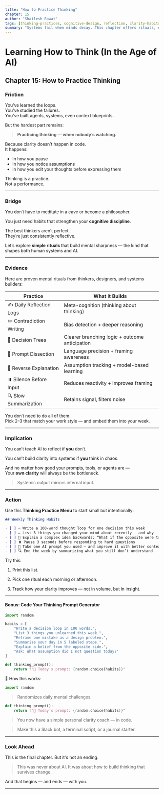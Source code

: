 ```yaml
---
title: "How to Practice Thinking"
chapter: 15
author: "Shailesh Rawat"
tags: [thinking-practices, cognitive-design, reflection, clarity-habits]
summary: "Systems fail when minds decay. This chapter offers rituals, exercises, and design patterns to strengthen clarity — not just for AI workflows, but for your own reasoning."
---
```


# Learning How to Think (In the Age of AI)

## Chapter 15: How to Practice Thinking

### Friction

You’ve learned the loops.  
You’ve studied the failures.  
You’ve built agents, systems, even context blueprints.

But the hardest part remains:

> **Practicing thinking — when nobody’s watching.**

Because clarity doesn’t happen in code.  
It happens:
- In how you pause  
- In how you notice assumptions  
- In how you edit your thoughts before expressing them

Thinking is a practice.  
Not a performance.

---

### Bridge

You don’t have to meditate in a cave or become a philosopher.

You just need habits that strengthen your **cognitive discipline**.

The best thinkers aren’t perfect.  
They’re just consistently reflective.

Let’s explore **simple rituals** that build mental sharpness — the kind that shapes both human systems and AI.

---

### Evidence

Here are proven mental rituals from thinkers, designers, and systems builders:

| Practice | What It Builds |
|----------|----------------|
| ✍️ Daily Reflection Logs | Meta-cognition (thinking about thinking) |
| ✏️ Contradiction Writing | Bias detection + deeper reasoning |
| 🧱 Decision Trees | Clearer branching logic + outcome anticipation |
| 🧠 Prompt Dissection | Language precision + framing awareness |
| 🔄 Reverse Explanation | Assumption tracking + model-based learning |
| ⏸️ Silence Before Input | Reduces reactivity + improves framing |
| 🔍 Slow Summarization | Retains signal, filters noise |

You don’t need to do all of them.  
Pick 2–3 that match your work style — and embed them into your week.

---

### Implication

You can’t teach AI to reflect if **you** don’t.

You can’t build clarity into systems if **you** think in chaos.

And no matter how good your prompts, tools, or agents are —  
Your **own clarity** will always be the bottleneck.

> Systemic output mirrors internal input.

---

### Action

Use this **Thinking Practice Menu** to start small but intentionally:

```markdown
## Weekly Thinking Habits

- [ ] ✍️ Write a 100-word thought loop for one decision this week
- [ ] ✏️ List 3 things you changed your mind about recently — and why
- [ ] 🔄 Explain a complex idea backwards: “What if the opposite were true?”
- [ ] ⏸️ Pause 3 seconds before responding to hard questions
- [ ] 🧠 Take one AI prompt you used — and improve it with better context
- [ ] 🔍 End the week by summarizing what you still don’t understand
```

Try this:

1. Print this list.


2. Pick one ritual each morning or afternoon.


3. Track how your clarity improves — not in volume, but in insight.


---

#### Bonus: Code Your Thinking Prompt Generator

```python
import random

habits = [
    "Write a decision loop in 100 words.",
    "List 3 things you unlearned this week.",
    "Reframe one mistake as a design problem.",
    "Summarize your day in 5 labeled steps.",
    "Explain a belief from the opposite side.",
    "Ask: What assumption did I not question today?"
]

def thinking_prompt():
    return f"🧠 Today's prompt: {random.choice(habits)}"
```

🧠 How this works:

```python
import random
```
> Randomizes daily mental challenges.


```python
def thinking_prompt():
    return f"🧠 Today's prompt: {random.choice(habits)}"
```

> You now have a simple personal clarity coach — in code.



> Make this a Slack bot, a terminal script, or a journal starter.


---

### Look Ahead

This is the final chapter.
But it's not an ending.

> This was never about AI.
It was about how to build thinking that survives change.



And that begins — and ends — with you.


---
